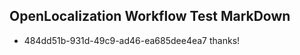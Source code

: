 ## OpenLocalization Workflow Test MarkDown
* 484dd51b-931d-49c9-ad46-ea685dee4ea7 
thanks!<!--HONumber=Mar16_HO3-->
